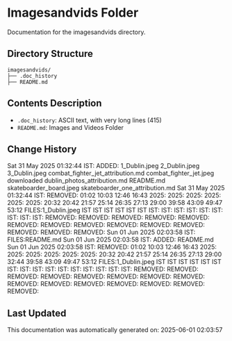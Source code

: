 <!-- filepath: /home/michaelnewham/Projects/create_python_project/imagesandvids/aboutthisfolder.md -->
# Imagesandvids Folder

Documentation for the imagesandvids directory.

## Directory Structure

```
imagesandvids/
├── .doc_history
├── README.md
```

## Contents Description

- `.doc_history`: ASCII text, with very long lines (415)
- `README.md`: Images and Videos Folder

## Change History

Sat 31 May 2025 01:32:44 IST: ADDED: 1_Dublin.jpeg 2_Dublin.jpeg 3_Dublin.jpeg combat_fighter_jet_attribution.md combat_fighter_jet.jpeg downloaded dublin_photos_attribution.md README.md skateboarder_board.jpeg skateboarder_one_attribution.md 
Sat 31 May 2025 01:32:44 IST: REMOVED:               01:02 10:03 12:46 16:43 2025: 2025: 2025: 2025: 2025: 2025: 20:32 20:42 21:57 25:14 26:35 27:13 29:00 39:58 43:09 49:47 53:12 FILES:1_Dublin.jpeg IST IST IST IST IST IST IST: IST: IST: IST: IST: IST: IST: IST: IST: REMOVED: REMOVED: REMOVED: REMOVED: REMOVED: REMOVED: REMOVED: REMOVED: REMOVED: REMOVED: REMOVED: REMOVED: REMOVED: REMOVED: 
Sun 01 Jun 2025 02:03:58 IST: FILES:README.md
Sun 01 Jun 2025 02:03:58 IST: ADDED: README.md 
Sun 01 Jun 2025 02:03:58 IST: REMOVED:                01:02 10:03 12:46 16:43 2025: 2025: 2025: 2025: 2025: 2025: 20:32 20:42 21:57 25:14 26:35 27:13 29:00 32:44 39:58 43:09 49:47 53:12 FILES:1_Dublin.jpeg IST IST IST IST IST IST IST: IST: IST: IST: IST: IST: IST: IST: IST: IST: REMOVED: REMOVED: REMOVED: REMOVED: REMOVED: REMOVED: REMOVED: REMOVED: REMOVED: REMOVED: REMOVED: REMOVED: REMOVED: REMOVED: REMOVED: 

## Last Updated

This documentation was automatically generated on: 2025-06-01 02:03:57
